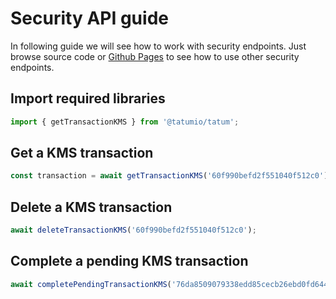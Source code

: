 # Security API guide

In following guide we will see how to work with security endpoints. Just browse source code
or [Github Pages](https://tatumio.github.io/tatum-js/) to see how to use other security endpoints.

## Import required libraries
```typescript
import { getTransactionKMS } from '@tatumio/tatum';
```

## Get a KMS transaction
```typescript
const transaction = await getTransactionKMS('60f990befd2f551040f512c0');
```

## Delete a KMS transaction
```typescript
await deleteTransactionKMS('60f990befd2f551040f512c0');
```

## Complete a pending KMS transaction
```typescript
await completePendingTransactionKMS('76da8509079338edd85cecb26ebd0fd644adb347d86e9e3c32bdead4ececb6e3');
```